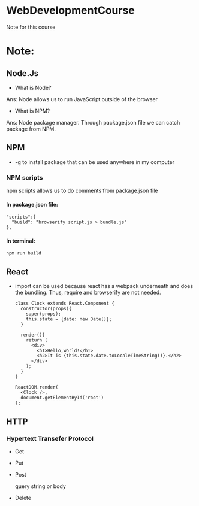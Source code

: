 # WebDevelopmentCourse
Note for this course

# Note:

## Node.Js

- What is Node?

Ans: Node allows us to run JavaScript outside of the browser

- What is NPM?

Ans: Node package manager. Through package.json file we can catch package from NPM. 


## NPM
- -g to install package that can be used anywhere in my computer
### NPM scripts
npm scripts allows us to do comments from package.json file

#### In package.json file:

```
"scripts":{
  "build": "browserify script.js > bundle.js"
},
```

#### In terminal:
`npm run build`


## React
- import can be used because react has a webpack underneath and does the bundling.
  Thus, require and browserify are not needed.
  
  ```
  class Clock extends React.Component {
    constructor(props){
      super(props);
      this.state = {date: new Date()};
    }
    
    render(){
      return (
        <div>
          <h1>Hello,world!</h1>
          <h2>It is {this.state.date.toLocaleTimeString()}.</h2>
        </div>
      );
    }
  }
  
  ReactDOM.render(
    <Clock />,
    document.getElementById('root')
  );
  ```
  
  
  
  
  
  
## HTTP
### Hypertext Transefer Protocol
- Get
- Put
- Post

  query string or body
- Delete
